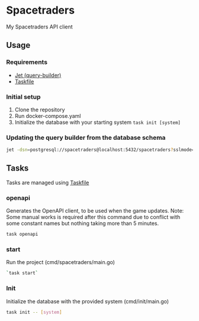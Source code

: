 # Spacetraders

My Spacetraders API client

## Usage

### Requirements 
- [Jet (query-builder)](https://github.com/go-jet/jet)
- [Taskfile](https://taskfile.dev/)


### Initial setup
1. Clone the repository
2. Run docker-compose.yaml
3. Initialize the database with your starting system `task init [system]`

### Updating the query builder from the database schema

```bash
jet -dsn=postgresql://spacetraders@localhost:5432/spacetraders?sslmode=disable -schema=public -path=./.gen
```

## Tasks

Tasks are managed using [Taskfile](https://taskfile.dev/)

### openapi

Generates the OpenAPI client, to be used when the game updates.
Note: Some manual works is required after this command due to conflict with some constant names but nothing taking more than 5 minutes.

```bash
task openapi
```

### start

Run the project (cmd/spacetraders/main.go)

```bash
`task start` 
```

### Init

Initialize the database with the provided system (cmd/init/main.go)


```bash
task init -- [system]
```
```
```

